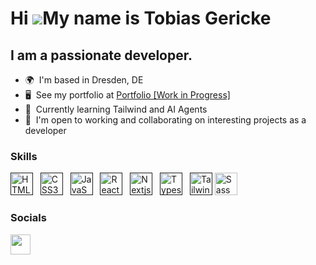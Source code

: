 Hi ![](https://user-images.githubusercontent.com/18350557/176309783-0785949b-9127-417c-8b55-ab5a4333674e.gif)My name is Tobias Gericke
========================================================================================================================================

I am a passionate developer.
--------------------------

*   🌍  I'm based in Dresden, DE
*   🖥️  See my portfolio at <a target="_blank" rel="noreferrer" href='https://tobiasgericke.github.io/'>Portfolio [Work in Progress]</a>
*   🧠  Currently learning Tailwind and AI Agents
*   🤝  I'm open to working and collaborating on interesting projects as a developer

### Skills

<p align="left">
<a href="" target="_blank" rel="noreferrer"><img src="https://raw.githubusercontent.com/danielcranney/readme-generator/main/public/icons/skills/python-colored.svg" width="36" height="36" alt="HTML5" /></a> &nbsp;
<a href="" target="_blank" rel="noreferrer"><img src="https://raw.githubusercontent.com/danielcranney/readme-generator/main/public/icons/skills/java-colored.svg" width="36" height="36" alt="CSS3" /></a> &nbsp;
 <a href="" target="_blank" rel="noreferrer"><img src="https://raw.githubusercontent.com/danielcranney/readme-generator/main/public/icons/skills/cs-colored.svg" width="36" height="36" alt="JavaScript" /></a> &nbsp;
<a href="" target="_blank" rel="noreferrer"><img src="https://raw.githubusercontent.com/danielcranney/readme-generator/main/public/icons/skills/net-colored.svg" width="36" height="36" alt="React" /></a> &nbsp;  
 <a href="" target="_blank" rel="noreferrer"><img src="https://raw.githubusercontent.com/danielcranney/readme-generator/main/public/icons/skills/vue-colored.svg" width="36" height="36" alt="Nextjs" /></a> &nbsp; 
 <a href="" target="_blank" rel="noreferrer"><img src="https://raw.githubusercontent.com/danielcranney/readme-generator/main/public/icons/skills/react-colored.svg" width="36" height="36" alt="Typescript" /></a> &nbsp; 
<a href="" target="_blank" rel="noreferrer"><img src="https://raw.githubusercontent.com/danielcranney/readme-generator/main/public/icons/skills/tailwindcss-colored.svg" width="36" height="36" alt="TailwindCSS" /></a> <a href="https://sass-lang.com/" target="_blank" rel="noreferrer"><img src="https://raw.githubusercontent.com/danielcranney/readme-generator/main/public/icons/skills/firebase-colored.svg" width="36" height="36" alt="Sass" /></a> &nbsp;

### Socials

<p align="left"> <a href="https://www.linkedin.com/in/tobias-gericke/" target="_blank" rel="noreferrer"><img src="https://raw.githubusercontent.com/danielcranney/readme-generator/main/public/icons/socials/linkedin.svg" width="32" height="32" /></a> </p>
